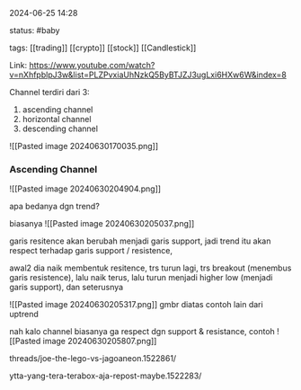 
2024-06-25 14:28

status: #baby

tags: [[trading]]  [[crypto]] [[stock]] [[Candlestick]] 

Link: https://www.youtube.com/watch?v=nXhfpblpJ3w&list=PLZPvxiaUhNzkQ5ByBTJZJ3ugLxi6HXw6W&index=8



Channel terdiri dari 3:

1. ascending channel
2. horizontal channel
3. descending channel

![[Pasted image 20240630170035.png]]


### Ascending Channel
![[Pasted image 20240630204904.png]]

apa bedanya dgn trend? 

biasanya
![[Pasted image 20240630205037.png]]

garis resitence akan berubah menjadi garis support, jadi trend itu akan respect terhadap garis support / resistence, 

awal2 dia naik membentuk resitence, trs turun lagi, trs breakout (menembus garis resistence), lalu naik terus, lalu turun menjadi higher low (menjadi garis support), dan seterusnya

![[Pasted image 20240630205317.png]]
gmbr diatas contoh lain dari uptrend


nah kalo channel biasanya ga respect dgn support & resistance, contoh
![[Pasted image 20240630205807.png]]



threads/joe-the-lego-vs-jagoaneon.1522861/

ytta-yang-tera-terabox-aja-repost-maybe.1522283/


